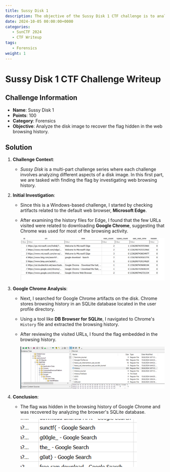 ```yaml
---
title: Sussy Disk 1 
description: The objective of the Sussy Disk 1 CTF challenge is to analyze the disk image to recover the flag hidden in the web browsing history.
date: 2024-10-05 00:00:00+0000
categories:
   - SunCTF 2024
   - CTF Writeup
tags:
   - Forensics
weight: 1     
---
```

# Sussy Disk 1 CTF Challenge Writeup

## Challenge Information
- **Name**: Sussy Disk 1
- **Points**: 100
- **Category**: Forensics
- **Objective**: Analyze the disk image to recover the flag hidden in the web browsing history.

## Solution

1. **Challenge Context**:
   - *Sussy Disk* is a multi-part challenge series where each challenge involves analyzing different aspects of a disk image. In this first part, we are tasked with finding the flag by investigating web browsing history.

2. **Initial Investigation**:
   - Since this is a Windows-based challenge, I started by checking artifacts related to the default web browser, **Microsoft Edge**.
   - After examining the history files for Edge, I found that the few URLs visited were related to downloading **Google Chrome**, suggesting that Chrome was used for most of the browsing activity.


      ![Download Google](<download google.png>)

3. **Google Chrome Analysis**:
   - Next, I searched for Google Chrome artifacts on the disk. Chrome stores browsing history in an SQLite database located in the user profile directory.
   - Using a tool like **DB Browser for SQLite**, I navigated to Chrome's `History` file and extracted the browsing history.
   - After reviewing the visited URLs, I found the flag embedded in the browsing history.

      ![Google DB File](<google history db file.png>)

4. **Conclusion**:
   - The flag was hidden in the browsing history of Google Chrome and was recovered by analyzing the browser's SQLite database.


      ![Flag](flag.png)